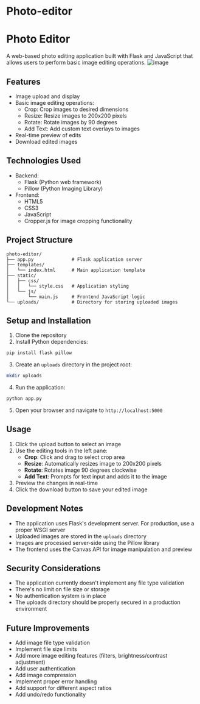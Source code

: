 # Photo-editor
# Photo Editor

A web-based photo editing application built with Flask and JavaScript that allows users to perform basic image editing operations.
![image](https://github.com/user-attachments/assets/842f83d3-fa52-4d1b-bb1b-62ab83b10dc1)


## Features

- Image upload and display
- Basic image editing operations:
  - Crop: Crop images to desired dimensions
  - Resize: Resize images to 200x200 pixels
  - Rotate: Rotate images by 90 degrees
  - Add Text: Add custom text overlays to images
- Real-time preview of edits
- Download edited images

## Technologies Used

- Backend:
  - Flask (Python web framework)
  - Pillow (Python Imaging Library)
- Frontend:
  - HTML5
  - CSS3
  - JavaScript
  - Cropper.js for image cropping functionality

## Project Structure

```
photo-editor/
├── app.py              # Flask application server
├── templates/
│   └── index.html      # Main application template
├── static/
│   ├── css/
│   │   └── style.css   # Application styling
│   └── js/
│       └── main.js     # Frontend JavaScript logic
└── uploads/            # Directory for storing uploaded images
```

## Setup and Installation

1. Clone the repository
2. Install Python dependencies:
```bash
pip install flask pillow
```

3. Create an `uploads` directory in the project root:
```bash
mkdir uploads
```

4. Run the application:
```bash
python app.py
```

5. Open your browser and navigate to `http://localhost:5000`

## Usage

1. Click the upload button to select an image
2. Use the editing tools in the left pane:
   - **Crop**: Click and drag to select crop area
   - **Resize**: Automatically resizes image to 200x200 pixels
   - **Rotate**: Rotates image 90 degrees clockwise
   - **Add Text**: Prompts for text input and adds it to the image
3. Preview the changes in real-time
4. Click the download button to save your edited image

## Development Notes

- The application uses Flask's development server. For production, use a proper WSGI server
- Uploaded images are stored in the `uploads` directory
- Images are processed server-side using the Pillow library
- The frontend uses the Canvas API for image manipulation and preview

## Security Considerations

- The application currently doesn't implement any file type validation
- There's no limit on file size or storage
- No authentication system is in place
- The uploads directory should be properly secured in a production environment

## Future Improvements

- Add image file type validation
- Implement file size limits
- Add more image editing features (filters, brightness/contrast adjustment)
- Add user authentication
- Add image compression
- Implement proper error handling
- Add support for different aspect ratios
- Add undo/redo functionality

